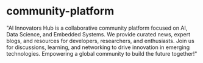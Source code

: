 # community-platform

"AI Innovators Hub is a collaborative community platform focused on AI, Data Science, and Embedded Systems. We provide curated news, expert blogs, and resources for developers, researchers, and enthusiasts. Join us for discussions, learning, and networking to drive innovation in emerging technologies. Empowering a global community to build the future together!"
